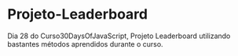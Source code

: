# Projeto-Leaderboard
 Dia 28 do Curso30DaysOfJavaScript, Projeto Leaderboard utilizando bastantes métodos aprendidos durante o curso.
